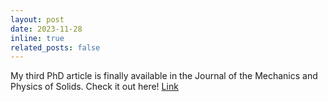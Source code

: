 ```yaml
---
layout: post
date: 2023-11-28
inline: true
related_posts: false
---
```


My third PhD article is finally available in the Journal of the Mechanics and Physics of Solids. Check it out here! <a href="https://doi.org/10.1016/j.jmps.2023.105506">Link</a> 

